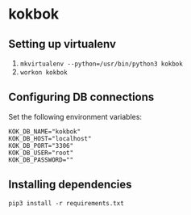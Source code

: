 # kokbok

## Setting up virtualenv
1. `mkvirtualenv --python=/usr/bin/python3 kokbok`
2. `workon kokbok`

## Configuring DB connections

Set the following environment variables:

```
KOK_DB_NAME="kokbok"
KOK_DB_HOST="localhost"
KOK_DB_PORT="3306"
KOK_DB_USER="root"
KOK_DB_PASSWORD=""
```

## Installing dependencies
`pip3 install -r requirements.txt`
